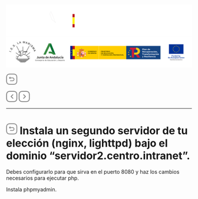 <p style="text-aling:center;height:100px"></p>

![](/md/res/_bannerD.png#gh-dark-mode-only)
![](/md/res/_bannerL.png#gh-light-mode-only)

<a href="/README.md"><img src="/md/res/_back.svg" width="30"></a>

<a href="/md/7.md"><img src="/md/res/_arrow_r.svg" width="30"></a>
<a href="/md/8.md"><img src="/md/res/_arrow.svg" width="30"></a>

---

# [<img src="/md/res/_back.svg" width="30">](/README.md) Instala un segundo servidor de tu elección (nginx, lighttpd) bajo el dominio “servidor2.centro.intranet”.

Debes configurarlo para que sirva en el puerto 8080 y haz los cambios necesarios para ejecutar php.

Instala phpmyadmin.

